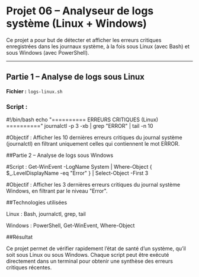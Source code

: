 # Projet 06 – Analyseur de logs système (Linux + Windows)

Ce projet a pour but de détecter et afficher les erreurs critiques enregistrées dans les journaux système, à la fois sous Linux (avec Bash) et sous Windows (avec PowerShell).

---

## Partie 1 – Analyse de logs sous Linux

**Fichier :** `logs-linux.sh`

### Script :

#!/bin/bash
echo "========== ERREURS CRITIQUES (Linux) =========="
journalctl -p 3 -xb | grep "ERROR" | tail -n 10


#Objectif :
Afficher les 10 dernières erreurs critiques du journal système (journalctl) en filtrant uniquement celles qui contiennent le mot ERROR.

##Partie 2 – Analyse de logs sous Windows

#Script :
Get-WinEvent -LogName System | Where-Object { $_.LevelDisplayName -eq "Error" } | Select-Object -First 3

#Objectif :
Afficher les 3 dernières erreurs critiques du journal système Windows, en filtrant par le niveau "Error".

##Technologies utilisées

Linux : Bash, journalctl, grep, tail

Windows : PowerShell, Get-WinEvent, Where-Object

##Résultat

Ce projet permet de vérifier rapidement l’état de santé d’un système, qu’il soit sous Linux ou sous Windows.
Chaque script peut être exécuté directement dans un terminal pour obtenir une synthèse des erreurs critiques récentes.
